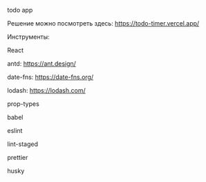 todo app

Решение можно посмотреть здесь:
https://todo-timer.vercel.app/

Инструменты:

React

antd:
https://ant.design/

date-fns:
https://date-fns.org/

lodash:
https://lodash.com/

prop-types

babel

eslint

lint-staged

prettier

husky
